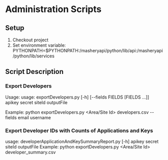# Administration Scripts

## Setup

1. Checkout project
2. Set environment variable: PYTHONPATH=$PYTHONPATH:<path to checked out repo>/masheryapi/python/lib/api:<path to checked out repo>/masheryapi/python/lib/services

## Script Description

### Export Developers

Usage:
usage: exportDevelopers.py [-h] [--fields FIELDS [FIELDS ...]]
   apikey secret siteId outputFile
                           
Example:
python exportDevelopers.py <Mashery V2 API Key> <Mashery V2 API Secret> <Area/Site Id> developers.csv --fields email username 

### Export Developer IDs with Counts of Applications and Keys

usage: developerApplicationAndKeySummaryReport.py [-h]
                                                  apikey secret siteId
                                                  outputFile
Example:
python exportDevelopers.py <Mashery V2 API Key> <Mashery V2 API Secret> <Area/Site Id> developer_summary.csv